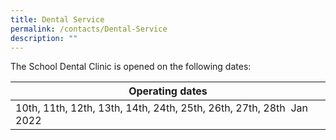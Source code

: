 ```yaml
---
title: Dental Service
permalink: /contacts/Dental-Service
description: ""
---
```

The School Dental Clinic is opened on the following dates:



| Operating dates | 
| -------- | 
| 10th, 11th, 12th, 13th, 14th, 24th, 25th, 26th, 27th, 28th  Jan 2022     |

